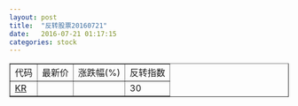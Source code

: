 ```yaml
---
layout: post
title:  "反转股票20160721"
date:   2016-07-21 01:17:15
categories: stock
---
```


<script type="text/javascript">
var stockList = []
stockList.push('gb_kr');
</script>

<table border="1">
 <tr>
 <td>代码</td>
  <td>最新价</td>
  <td>涨跌幅(%)</td>
 <td>反转指数</td>
</tr>
  <tr id="kr"><td><a href="http://stock.finance.sina.com.cn/usstock/quotes/KR.html" target="_blank">KR</a></td><td></td><td></td><td>30</td></tr>
</table>
